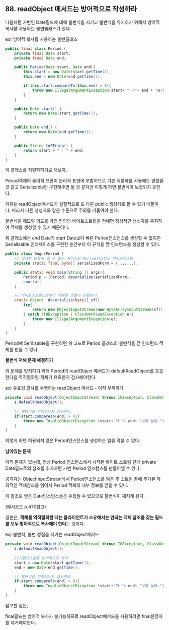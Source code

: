 ## 88. readObject 메서드는 방어적으로 작성하라

다음처럼 가변인 Date필드에 대해 불변식을 지키고 불변식을 유지하기 위해서 방어적 복사랄 사용하는 불변클래스가 있다.

ex) 방어적 복사를 사용하는 불변클래스

```java
public final class Period {
	private final Date start;
	private final Date end;

	public Period(Date start, Date end){
		this.start = new Date(start.getTime());
		this.end = new Date(end.getTime());

		if(this.start.compareTo(this.end) > 0){
			throw new IllegalArgumentException(start+ " 가"+ end + "보다 늦다.");
		}
	}

	public Date start() {
		return new Date(start.getTime());
	}

	public Date end() {
		return new Date(end.getTime());
	}

	public String toSTring() {
		return start + " - " + end;
	}
}
```

이 클래스를 직렬화하기로 해보자.

Period객체의 물리적 표현이 논리적 표현에 부합하므로 기본 직렬화를 사용해도 괜찮을 것 같고 Serializable만 구현해주면 될 것 같지만 이렇게 하면 불변식이 보장되지 못한다.

이유는 readObject메서드가 실질적으로 또 다른 public 생성자로 볼 수 있기 때문이다. 따라서 다른 생성자와 같은 수준으로 주의를 기울여야 한다.

불변식을 깨뜨릴 의도를 가진 임의의 바이트스트림을 건네면 정상적인 생성자를 우회하여 객체를 생성할 수 있기 때문이다.

위 클래스에선 end Date가 start Date보다 빠른 Period인스턴스를 생성할 수 없지만 Serializable 인터페이스를 구현한 순간부터 이 규칙을 깬 인스턴스를 생성할 수 있다.

```java
public class BogusPeriod {
	// 실제론 만들어 질 수 없는 케이스의 Period인스턴스 바티으트스림
	private static final byte[] serializedForm = { ......};

	public static void main(String [] args){
		Period p = (Period) deserialize(serializedForm);
		sout(p);
	}

	// 바이트스트림으로부터 객체를 만들어 반환한다.
	static Object  deserialize(byte[] sf){
		try{
			return new ObjectInputStream(new ByteArrayInputStream(sf)).readObject();
		} catch (IOException | ClassNotFoundException e){
			throw new IllegalArgumentException(e);
		}
	}
}

```

Period에 Serilizable을 구현하면 위 코드로 Period 클래스의 불변식을 깬 인스턴스 객체를 만들 수 있다.

**불변식 저해 문제 해결하기**

이 문제를 방지하기 위해 Period의 readObject 메서드가 defaultReadObject를 호출한다음 역직렬화된 객체가 유효한지 검사해야한다.

ex) 유효성 검사를 수행하는 readObject 메서드 - 아직 부족하다

```java
private void readObject(ObjectInputStream) throws IOException, ClassNotFoundException {
	s.defaultReadObject();
	
	// 불변식을 만족하는지 검사한다
	if(start.compareTo(end) > 0){
		throw new InvalidObjectException (start+"가 "+ end+ "보다 늦다.");
	}
}
```

이렇게 하면 허용되지 않은 Period인스턴스를 생성하는 일을 막을 수 있다.

**남아있는 문제**

아직 문제가 있는데, 정상 Period 인스턴스에서 시작된 바이트 스트림 끝에 private Date필드로의 참조를 추가하면 가변 Period 인스턴스를 만들어낼 수 있다.

공격자는 ObjectInputStream에서 Period인스턴스를 읽은 후 스트림 끝에 추가된 악의적인 객체참조를 읽어서 Period 객체의 내부 정보를 얻을 수 있다.

이 참조로 얻은 Date인스턴스들은 수정될 수 있으므로 불변식이 깨지게 된다.

(예시코드 p.470참고)

결론은, **객체를 역직렬화할 때는 클라이언트가 소유해서는 안되는 객체 참조를 갖는 필드를 모두 방어적으로 복사해야 한다**는 것이다.

ex) 불변식, 불변 성질을 지키는 readObject메서드

```java
private void readObject(ObjectInputStream) throws IOException, ClassNotFoundException {
	s.defaultReadObject();
	
	//가변요소들을 방어적으로 복사
	start = new Date(start.getTime());
	end = new Date(end.getTime();

	// 불변식을 만족하는지 검사한다
	if(start.compareTo(end) > 0){
		throw new InvalidObjectException (start+"가 "+ end+ "보다 늦다.");
	}
}
```

참고할 점은,

final필드는 방어적 복사가 불가능하므로 readObject메서드를 사용하려면 final한정자를 제거해야한다.